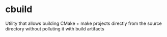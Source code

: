 # cbuild
Utility that allows building CMake + make projects directly from the source directory without polluting it with build artifacts
